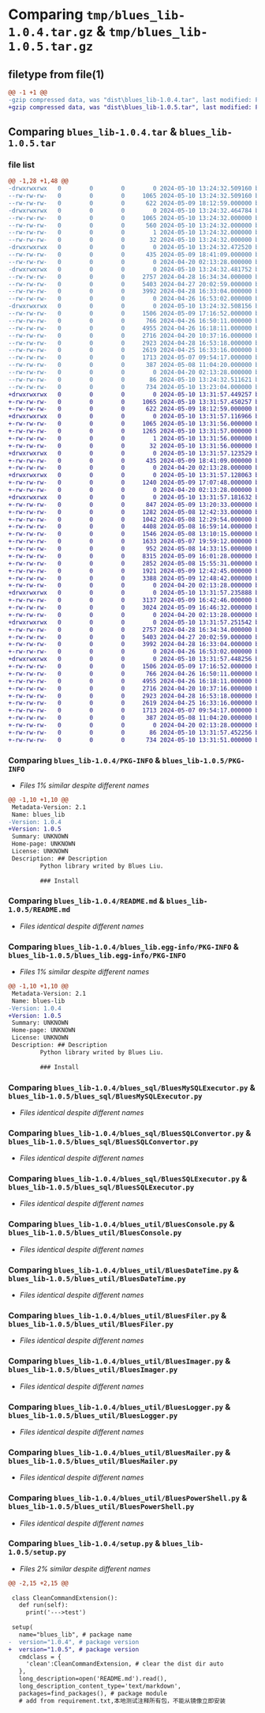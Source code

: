 # Comparing `tmp/blues_lib-1.0.4.tar.gz` & `tmp/blues_lib-1.0.5.tar.gz`

## filetype from file(1)

```diff
@@ -1 +1 @@
-gzip compressed data, was "dist\blues_lib-1.0.4.tar", last modified: Fri May 10 13:24:32 2024, max compression
+gzip compressed data, was "dist\blues_lib-1.0.5.tar", last modified: Fri May 10 13:31:57 2024, max compression
```

## Comparing `blues_lib-1.0.4.tar` & `blues_lib-1.0.5.tar`

### file list

```diff
@@ -1,28 +1,48 @@
-drwxrwxrwx   0        0        0        0 2024-05-10 13:24:32.509160 blues_lib-1.0.4/
--rw-rw-rw-   0        0        0     1065 2024-05-10 13:24:32.509160 blues_lib-1.0.4/PKG-INFO
--rw-rw-rw-   0        0        0      622 2024-05-09 18:12:59.000000 blues_lib-1.0.4/README.md
-drwxrwxrwx   0        0        0        0 2024-05-10 13:24:32.464784 blues_lib-1.0.4/blues_lib.egg-info/
--rw-rw-rw-   0        0        0     1065 2024-05-10 13:24:32.000000 blues_lib-1.0.4/blues_lib.egg-info/PKG-INFO
--rw-rw-rw-   0        0        0      560 2024-05-10 13:24:32.000000 blues_lib-1.0.4/blues_lib.egg-info/SOURCES.txt
--rw-rw-rw-   0        0        0        1 2024-05-10 13:24:32.000000 blues_lib-1.0.4/blues_lib.egg-info/dependency_links.txt
--rw-rw-rw-   0        0        0       32 2024-05-10 13:24:32.000000 blues_lib-1.0.4/blues_lib.egg-info/top_level.txt
-drwxrwxrwx   0        0        0        0 2024-05-10 13:24:32.472520 blues_lib-1.0.4/blues_sele/
--rw-rw-rw-   0        0        0      435 2024-05-09 18:41:09.000000 blues_lib-1.0.4/blues_sele/BluesBrowser.py
--rw-rw-rw-   0        0        0        0 2024-04-20 02:13:28.000000 blues_lib-1.0.4/blues_sele/__init__.py
-drwxrwxrwx   0        0        0        0 2024-05-10 13:24:32.481752 blues_lib-1.0.4/blues_sql/
--rw-rw-rw-   0        0        0     2757 2024-04-28 16:34:34.000000 blues_lib-1.0.4/blues_sql/BluesMySQLExecutor.py
--rw-rw-rw-   0        0        0     5403 2024-04-27 20:02:59.000000 blues_lib-1.0.4/blues_sql/BluesSQLConvertor.py
--rw-rw-rw-   0        0        0     3992 2024-04-28 16:33:04.000000 blues_lib-1.0.4/blues_sql/BluesSQLExecutor.py
--rw-rw-rw-   0        0        0        0 2024-04-26 16:53:02.000000 blues_lib-1.0.4/blues_sql/__init__.py
-drwxrwxrwx   0        0        0        0 2024-05-10 13:24:32.508156 blues_lib-1.0.4/blues_util/
--rw-rw-rw-   0        0        0     1506 2024-05-09 17:16:52.000000 blues_lib-1.0.4/blues_util/BluesConsole.py
--rw-rw-rw-   0        0        0      766 2024-04-26 16:50:11.000000 blues_lib-1.0.4/blues_util/BluesDateTime.py
--rw-rw-rw-   0        0        0     4955 2024-04-26 16:18:11.000000 blues_lib-1.0.4/blues_util/BluesFiler.py
--rw-rw-rw-   0        0        0     2716 2024-04-20 10:37:16.000000 blues_lib-1.0.4/blues_util/BluesImager.py
--rw-rw-rw-   0        0        0     2923 2024-04-28 16:53:18.000000 blues_lib-1.0.4/blues_util/BluesLogger.py
--rw-rw-rw-   0        0        0     2619 2024-04-25 16:33:16.000000 blues_lib-1.0.4/blues_util/BluesMailer.py
--rw-rw-rw-   0        0        0     1713 2024-05-07 09:54:17.000000 blues_lib-1.0.4/blues_util/BluesPowerShell.py
--rw-rw-rw-   0        0        0      387 2024-05-08 11:04:20.000000 blues_lib-1.0.4/blues_util/BluesType.py
--rw-rw-rw-   0        0        0        0 2024-04-20 02:13:28.000000 blues_lib-1.0.4/blues_util/__init__.py
--rw-rw-rw-   0        0        0       86 2024-05-10 13:24:32.511621 blues_lib-1.0.4/setup.cfg
--rw-rw-rw-   0        0        0      734 2024-05-10 13:23:04.000000 blues_lib-1.0.4/setup.py
+drwxrwxrwx   0        0        0        0 2024-05-10 13:31:57.449257 blues_lib-1.0.5/
+-rw-rw-rw-   0        0        0     1065 2024-05-10 13:31:57.450257 blues_lib-1.0.5/PKG-INFO
+-rw-rw-rw-   0        0        0      622 2024-05-09 18:12:59.000000 blues_lib-1.0.5/README.md
+drwxrwxrwx   0        0        0        0 2024-05-10 13:31:57.116966 blues_lib-1.0.5/blues_lib.egg-info/
+-rw-rw-rw-   0        0        0     1065 2024-05-10 13:31:56.000000 blues_lib-1.0.5/blues_lib.egg-info/PKG-INFO
+-rw-rw-rw-   0        0        0     1265 2024-05-10 13:31:57.000000 blues_lib-1.0.5/blues_lib.egg-info/SOURCES.txt
+-rw-rw-rw-   0        0        0        1 2024-05-10 13:31:56.000000 blues_lib-1.0.5/blues_lib.egg-info/dependency_links.txt
+-rw-rw-rw-   0        0        0       32 2024-05-10 13:31:56.000000 blues_lib-1.0.5/blues_lib.egg-info/top_level.txt
+drwxrwxrwx   0        0        0        0 2024-05-10 13:31:57.123529 blues_lib-1.0.5/blues_sele/
+-rw-rw-rw-   0        0        0      435 2024-05-09 18:41:09.000000 blues_lib-1.0.5/blues_sele/BluesBrowser.py
+-rw-rw-rw-   0        0        0        0 2024-04-20 02:13:28.000000 blues_lib-1.0.5/blues_sele/__init__.py
+drwxrwxrwx   0        0        0        0 2024-05-10 13:31:57.128063 blues_lib-1.0.5/blues_sele/action/
+-rw-rw-rw-   0        0        0     1240 2024-05-09 17:07:48.000000 blues_lib-1.0.5/blues_sele/action/BluesDriverAction.py
+-rw-rw-rw-   0        0        0        0 2024-04-20 02:13:28.000000 blues_lib-1.0.5/blues_sele/action/__init__.py
+drwxrwxrwx   0        0        0        0 2024-05-10 13:31:57.181632 blues_lib-1.0.5/blues_sele/action/parts/
+-rw-rw-rw-   0        0        0      847 2024-05-09 13:20:33.000000 blues_lib-1.0.5/blues_sele/action/parts/BluesAlertAction.py
+-rw-rw-rw-   0        0        0     1282 2024-05-08 12:42:33.000000 blues_lib-1.0.5/blues_sele/action/parts/BluesCookieAction.py
+-rw-rw-rw-   0        0        0     1042 2024-05-08 12:29:54.000000 blues_lib-1.0.5/blues_sele/action/parts/BluesDocumentAction.py
+-rw-rw-rw-   0        0        0     4408 2024-05-08 16:59:14.000000 blues_lib-1.0.5/blues_sele/action/parts/BluesElementAction.py
+-rw-rw-rw-   0        0        0     1546 2024-05-08 13:10:15.000000 blues_lib-1.0.5/blues_sele/action/parts/BluesEventAction.py
+-rw-rw-rw-   0        0        0     1633 2024-05-07 19:59:12.000000 blues_lib-1.0.5/blues_sele/action/parts/BluesFormAction.py
+-rw-rw-rw-   0        0        0      952 2024-05-08 14:33:15.000000 blues_lib-1.0.5/blues_sele/action/parts/BluesFrameAction.py
+-rw-rw-rw-   0        0        0     8315 2024-05-09 16:01:28.000000 blues_lib-1.0.5/blues_sele/action/parts/BluesJavaScriptAction.py
+-rw-rw-rw-   0        0        0     2852 2024-05-08 15:55:31.000000 blues_lib-1.0.5/blues_sele/action/parts/BluesMoverAction.py
+-rw-rw-rw-   0        0        0     1921 2024-05-09 12:42:45.000000 blues_lib-1.0.5/blues_sele/action/parts/BluesSelectAction.py
+-rw-rw-rw-   0        0        0     3388 2024-05-09 12:48:42.000000 blues_lib-1.0.5/blues_sele/action/parts/BluesWindowAction.py
+-rw-rw-rw-   0        0        0        0 2024-04-20 02:13:28.000000 blues_lib-1.0.5/blues_sele/action/parts/__init__.py
+drwxrwxrwx   0        0        0        0 2024-05-10 13:31:57.235888 blues_lib-1.0.5/blues_sele/browser/
+-rw-rw-rw-   0        0        0     3137 2024-05-09 16:42:46.000000 blues_lib-1.0.5/blues_sele/browser/BluesChrome.py
+-rw-rw-rw-   0        0        0     3024 2024-05-09 16:46:32.000000 blues_lib-1.0.5/blues_sele/browser/BluesDebugChrome.py
+-rw-rw-rw-   0        0        0        0 2024-04-20 02:13:28.000000 blues_lib-1.0.5/blues_sele/browser/__init__.py
+drwxrwxrwx   0        0        0        0 2024-05-10 13:31:57.251542 blues_lib-1.0.5/blues_sql/
+-rw-rw-rw-   0        0        0     2757 2024-04-28 16:34:34.000000 blues_lib-1.0.5/blues_sql/BluesMySQLExecutor.py
+-rw-rw-rw-   0        0        0     5403 2024-04-27 20:02:59.000000 blues_lib-1.0.5/blues_sql/BluesSQLConvertor.py
+-rw-rw-rw-   0        0        0     3992 2024-04-28 16:33:04.000000 blues_lib-1.0.5/blues_sql/BluesSQLExecutor.py
+-rw-rw-rw-   0        0        0        0 2024-04-26 16:53:02.000000 blues_lib-1.0.5/blues_sql/__init__.py
+drwxrwxrwx   0        0        0        0 2024-05-10 13:31:57.448256 blues_lib-1.0.5/blues_util/
+-rw-rw-rw-   0        0        0     1506 2024-05-09 17:16:52.000000 blues_lib-1.0.5/blues_util/BluesConsole.py
+-rw-rw-rw-   0        0        0      766 2024-04-26 16:50:11.000000 blues_lib-1.0.5/blues_util/BluesDateTime.py
+-rw-rw-rw-   0        0        0     4955 2024-04-26 16:18:11.000000 blues_lib-1.0.5/blues_util/BluesFiler.py
+-rw-rw-rw-   0        0        0     2716 2024-04-20 10:37:16.000000 blues_lib-1.0.5/blues_util/BluesImager.py
+-rw-rw-rw-   0        0        0     2923 2024-04-28 16:53:18.000000 blues_lib-1.0.5/blues_util/BluesLogger.py
+-rw-rw-rw-   0        0        0     2619 2024-04-25 16:33:16.000000 blues_lib-1.0.5/blues_util/BluesMailer.py
+-rw-rw-rw-   0        0        0     1713 2024-05-07 09:54:17.000000 blues_lib-1.0.5/blues_util/BluesPowerShell.py
+-rw-rw-rw-   0        0        0      387 2024-05-08 11:04:20.000000 blues_lib-1.0.5/blues_util/BluesType.py
+-rw-rw-rw-   0        0        0        0 2024-04-20 02:13:28.000000 blues_lib-1.0.5/blues_util/__init__.py
+-rw-rw-rw-   0        0        0       86 2024-05-10 13:31:57.452256 blues_lib-1.0.5/setup.cfg
+-rw-rw-rw-   0        0        0      734 2024-05-10 13:31:51.000000 blues_lib-1.0.5/setup.py
```

### Comparing `blues_lib-1.0.4/PKG-INFO` & `blues_lib-1.0.5/PKG-INFO`

 * *Files 1% similar despite different names*

```diff
@@ -1,10 +1,10 @@
 Metadata-Version: 2.1
 Name: blues_lib
-Version: 1.0.4
+Version: 1.0.5
 Summary: UNKNOWN
 Home-page: UNKNOWN
 License: UNKNOWN
 Description: ## Description
         Python library writed by Blues Liu.
         
         ### Install
```

### Comparing `blues_lib-1.0.4/README.md` & `blues_lib-1.0.5/README.md`

 * *Files identical despite different names*

### Comparing `blues_lib-1.0.4/blues_lib.egg-info/PKG-INFO` & `blues_lib-1.0.5/blues_lib.egg-info/PKG-INFO`

 * *Files 1% similar despite different names*

```diff
@@ -1,10 +1,10 @@
 Metadata-Version: 2.1
 Name: blues-lib
-Version: 1.0.4
+Version: 1.0.5
 Summary: UNKNOWN
 Home-page: UNKNOWN
 License: UNKNOWN
 Description: ## Description
         Python library writed by Blues Liu.
         
         ### Install
```

### Comparing `blues_lib-1.0.4/blues_sql/BluesMySQLExecutor.py` & `blues_lib-1.0.5/blues_sql/BluesMySQLExecutor.py`

 * *Files identical despite different names*

### Comparing `blues_lib-1.0.4/blues_sql/BluesSQLConvertor.py` & `blues_lib-1.0.5/blues_sql/BluesSQLConvertor.py`

 * *Files identical despite different names*

### Comparing `blues_lib-1.0.4/blues_sql/BluesSQLExecutor.py` & `blues_lib-1.0.5/blues_sql/BluesSQLExecutor.py`

 * *Files identical despite different names*

### Comparing `blues_lib-1.0.4/blues_util/BluesConsole.py` & `blues_lib-1.0.5/blues_util/BluesConsole.py`

 * *Files identical despite different names*

### Comparing `blues_lib-1.0.4/blues_util/BluesDateTime.py` & `blues_lib-1.0.5/blues_util/BluesDateTime.py`

 * *Files identical despite different names*

### Comparing `blues_lib-1.0.4/blues_util/BluesFiler.py` & `blues_lib-1.0.5/blues_util/BluesFiler.py`

 * *Files identical despite different names*

### Comparing `blues_lib-1.0.4/blues_util/BluesImager.py` & `blues_lib-1.0.5/blues_util/BluesImager.py`

 * *Files identical despite different names*

### Comparing `blues_lib-1.0.4/blues_util/BluesLogger.py` & `blues_lib-1.0.5/blues_util/BluesLogger.py`

 * *Files identical despite different names*

### Comparing `blues_lib-1.0.4/blues_util/BluesMailer.py` & `blues_lib-1.0.5/blues_util/BluesMailer.py`

 * *Files identical despite different names*

### Comparing `blues_lib-1.0.4/blues_util/BluesPowerShell.py` & `blues_lib-1.0.5/blues_util/BluesPowerShell.py`

 * *Files identical despite different names*

### Comparing `blues_lib-1.0.4/setup.py` & `blues_lib-1.0.5/setup.py`

 * *Files 2% similar despite different names*

```diff
@@ -2,15 +2,15 @@
 
 class CleanCommandExtension():
   def run(self):
     print('--->test')
 
 setup(
   name="blues_lib", # package name
-  version="1.0.4", # package version
+  version="1.0.5", # package version
   cmdclass = {
     'clean':CleanCommandExtension, # clear the dist dir auto
   },
   long_description=open('README.md').read(),
   long_description_content_type='text/markdown',
   packages=find_packages(), # package module
   # add from requirement.txt,本地测试注释所有包，不能从镜像立即安装
```

